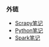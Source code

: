 ### 外链

- [Scrapy笔记](https://millor1989.github.io/scrapy_note/)
- [Python笔记](https://millor1989.github.io/python_note/)
- [Spark笔记](https://millor1989.github.io/spark_note/)

